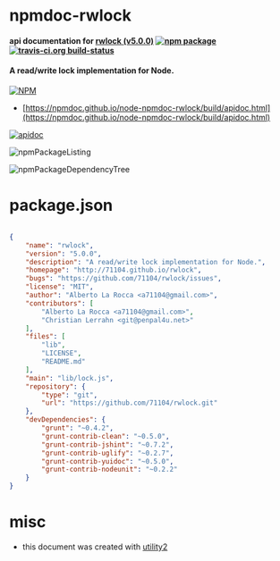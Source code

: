 # npmdoc-rwlock

#### api documentation for  [rwlock (v5.0.0)](http://71104.github.io/rwlock)  [![npm package](https://img.shields.io/npm/v/npmdoc-rwlock.svg?style=flat-square)](https://www.npmjs.org/package/npmdoc-rwlock) [![travis-ci.org build-status](https://api.travis-ci.org/npmdoc/node-npmdoc-rwlock.svg)](https://travis-ci.org/npmdoc/node-npmdoc-rwlock)

#### A read/write lock implementation for Node.

[![NPM](https://nodei.co/npm/rwlock.png?downloads=true&downloadRank=true&stars=true)](https://www.npmjs.com/package/rwlock)

- [https://npmdoc.github.io/node-npmdoc-rwlock/build/apidoc.html](https://npmdoc.github.io/node-npmdoc-rwlock/build/apidoc.html)

[![apidoc](https://npmdoc.github.io/node-npmdoc-rwlock/build/screenCapture.buildCi.browser.%252Ftmp%252Fbuild%252Fapidoc.html.png)](https://npmdoc.github.io/node-npmdoc-rwlock/build/apidoc.html)

![npmPackageListing](https://npmdoc.github.io/node-npmdoc-rwlock/build/screenCapture.npmPackageListing.svg)

![npmPackageDependencyTree](https://npmdoc.github.io/node-npmdoc-rwlock/build/screenCapture.npmPackageDependencyTree.svg)



# package.json

```json

{
    "name": "rwlock",
    "version": "5.0.0",
    "description": "A read/write lock implementation for Node.",
    "homepage": "http://71104.github.io/rwlock",
    "bugs": "https://github.com/71104/rwlock/issues",
    "license": "MIT",
    "author": "Alberto La Rocca <a71104@gmail.com>",
    "contributors": [
        "Alberto La Rocca <a71104@gmail.com>",
        "Christian Lerrahn <git@penpal4u.net>"
    ],
    "files": [
        "lib",
        "LICENSE",
        "README.md"
    ],
    "main": "lib/lock.js",
    "repository": {
        "type": "git",
        "url": "https://github.com/71104/rwlock.git"
    },
    "devDependencies": {
        "grunt": "~0.4.2",
        "grunt-contrib-clean": "~0.5.0",
        "grunt-contrib-jshint": "~0.7.2",
        "grunt-contrib-uglify": "~0.2.7",
        "grunt-contrib-yuidoc": "~0.5.0",
        "grunt-contrib-nodeunit": "~0.2.2"
    }
}
```



# misc
- this document was created with [utility2](https://github.com/kaizhu256/node-utility2)
